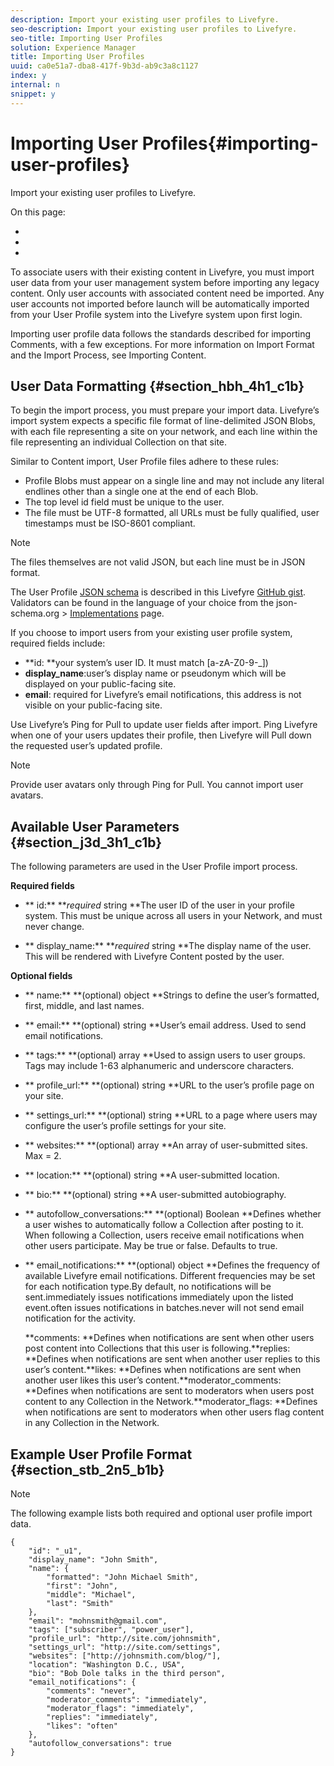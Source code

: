 ```yaml
---
description: Import your existing user profiles to Livefyre.
seo-description: Import your existing user profiles to Livefyre.
seo-title: Importing User Profiles
solution: Experience Manager
title: Importing User Profiles
uuid: ca0e51a7-dba8-417f-9b3d-ab9c3a8c1127
index: y
internal: n
snippet: y
---
```


# Importing User Profiles{#importing-user-profiles}

Import your existing user profiles to Livefyre.

On this page:

* [](#c_importing_user_profiles/section_hbh_4h1_c1b) 
* [](#c_importing_user_profiles/section_j3d_3h1_c1b) 
* [](#c_importing_user_profiles/section_stb_2n5_b1b)

To associate users with their existing content in Livefyre, you must import user data from your user management system before importing any legacy content. Only user accounts with associated content need be imported. Any user accounts not imported before launch will be automatically imported from your User Profile system into the Livefyre system upon first login.

Importing user profile data follows the standards described for importing Comments, with a few exceptions. For more information on Import Format and the Import Process, see Importing Content.

## User Data Formatting {#section_hbh_4h1_c1b}

To begin the import process, you must prepare your import data. Livefyre’s import system expects a specific file format of line-delimited JSON Blobs, with each file representing a site on your network, and each line within the file representing an individual Collection on that site.

Similar to Content import, User Profile files adhere to these rules:

* Profile Blobs must appear on a single line and may not include any literal endlines other than a single one at the end of each Blob.
* The top level id field must be unique to the user.
* The file must be UTF-8 formatted, all URLs must be fully qualified, user timestamps must be ISO-8601 compliant.

>[!NOTE]
>
>The files themselves are not valid JSON, but each line must be in JSON format.

The User Profile [JSON schema](http://json-schema.org/) is described in this Livefyre [GitHub gist](https://github.com/Livefyre/import-tools/blob/master/lfvalidator/jsonschema/user_schema.json). Validators can be found in the language of your choice from the json-schema.org > [Implementations](http://json-schema.org/implementations.html) page.

If you choose to import users from your existing user profile system, required fields include:

* **id: **your system’s user ID. It must match [a-zA-Z0-9-_])
* **display_name**:user’s display name or pseudonym which will be displayed on your public-facing site.
* **email**: required for Livefyre’s email notifications, this address is not visible on your public-facing site.

Use Livefyre’s Ping for Pull to update user fields after import. Ping Livefyre when one of your users updates their profile, then Livefyre will Pull down the requested user’s updated profile.

>[!NOTE]
>
>Provide user avatars only through Ping for Pull. You cannot import user avatars.

## Available User Parameters {#section_j3d_3h1_c1b}

The following parameters are used in the User Profile import process.

**Required fields**

* ** id:** ***required* string **The user ID of the user in your profile system. This must be unique across all users in your Network, and must never change.

* ** display_name:** ***required* string **The display name of the user. This will be rendered with Livefyre Content posted by the user.

**Optional fields**

* ** name:** **(optional) object **Strings to define the user’s formatted, first, middle, and last names.

* ** email:** **(optional) string **User’s email address. Used to send email notifications.

* ** tags:** **(optional) array **Used to assign users to user groups. Tags may include 1-63 alphanumeric and underscore characters.

* ** profile_url:** **(optional) string **URL to the user’s profile page on your site.

* ** settings_url:** **(optional) string **URL to a page where users may configure the user’s profile settings for your site.

* ** websites:** **(optional) array **An array of user-submitted sites. Max = 2.

* ** location:** **(optional) string **A user-submitted location.

* ** bio:** **(optional) string **A user-submitted autobiography.

* ** autofollow_conversations:** **(optional) Boolean **Defines whether a user wishes to automatically follow a Collection after posting to it. When following a Collection, users receive email notifications when other users participate. May be true or false. Defaults to true.

* ** email_notifications:** **(optional) object **Defines the frequency of available Livefyre email notifications. Different frequencies may be set for each notification type.By default, no notifications will be sent.immediately issues notifications immediately upon the listed event.often issues notifications in batches.never will not send email notification for the activity.

  **comments: **Defines when notifications are sent when other users post content into Collections that this user is following.**replies: **Defines when notifications are sent when another user replies to this user’s content.**likes: **Defines when notifications are sent when another user likes this user’s content.**moderator_comments: **Defines when notifications are sent to moderators when users post content to any Collection in the Network.**moderator_flags: **Defines when notifications are sent to moderators when other users flag content in any Collection in the Network.

## Example User Profile Format {#section_stb_2n5_b1b}

>[!NOTE]
>
>The following example lists both required and optional user profile import data.

```
{
    "id": "_u1",
    "display_name": "John Smith",
    "name": {
        "formatted": "John Michael Smith",
        "first": "John",
        "middle": "Michael",
        "last": "Smith"
    },
    "email": "mohnsmith@gmail.com",
    "tags": ["subscriber", "power_user"],
    "profile_url": "http://site.com/johnsmith",
    "settings_url": "http://site.com/settings",
    "websites": ["http://johnsmith.com/blog/"],
    "location": "Washington D.C., USA",
    "bio": "Bob Dole talks in the third person",
    "email_notifications": {
        "comments": "never",
        "moderator_comments": "immediately",
        "moderator_flags": "immediately",
        "replies": "immediately",
        "likes": "often"
    },
    "autofollow_conversations": true
}
```

